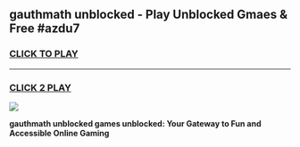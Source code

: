 
## gauthmath unblocked - Play Unblocked Gmaes & Free #azdu7
<h3>
<a href="https://news.freeplayer.one?title=gauthmath_unblocked&ref=24F">CLICK TO PLAY</a></h3>
<hr>

<h3>
<a href="https://news.freeplayer.one?title=gauthmath_unblocked&ref=24F">CLICK 2 PLAY</a>
  
</h3>

<a href="https://news.freeplayer.one?title=gauthmath_unblocked&ref=24F/"><img src="https://clearcache.store/games.png"></a>


**gauthmath unblocked games unblocked: Your Gateway to Fun and Accessible Online Gaming**
